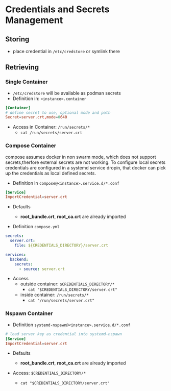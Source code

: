 # Credentials and Secrets Management

## Storing

- place credential in `/etc/credstore` or symlink there

## Retrieving

### Single Container

- `/etc/credstore` will be available as podman secrets
- Definition in: `<instance>.container`
```toml
[Container]
# define secret to use, optional mode and path
Secret=server.crt,mode=0640
```
- Access in Container: `/run/secrets/*`
    - `cat /run/secrets/server.crt`

### Compose Container

compose assumes docker in non swarm mode, which does not support secrets,therfore external secrets are not working. To configure local secrets credentials are configured in a systemd service dropin, that docker can pick up the credentials as local defined secrets.

- Definition in `compose@<instance>.service.d/*.conf`
```toml
[Service]
ImportCredential=server.crt
```
- Defaults
    - **root_bundle.crt**, **root_ca.crt** are already imported

- Definition `compose.yml`
```yaml
secrets:
  server.crt:
    file: ${CREDENTIALS_DIRECTORY}/server.crt

services:
  backend:
    secrets:
      - source: server.crt
```

- Access
    - outside container: `$CREDENTIALS_DIRECTORY/*`
        - `cat "$CREDENTIALS_DIRECTORY/server.crt"`
    - inside container: `/run/secrets/*`
        - `cat "/run/secrets/server.crt"`

### Nspawn Container

- Definition `systemd-nspawn@<instance>.service.d/*.conf`
```toml
# load server key as credential into systemd-nspawn
[Service]
ImportCredential=server.crt
```
- Defaults
    - **root_bundle.crt**, **root_ca.crt** are already imported

- Access: `$CREDENTIALS_DIRECTORY/*`
    - `cat "$CREDENTIALS_DIRECTORY/server.crt"`
